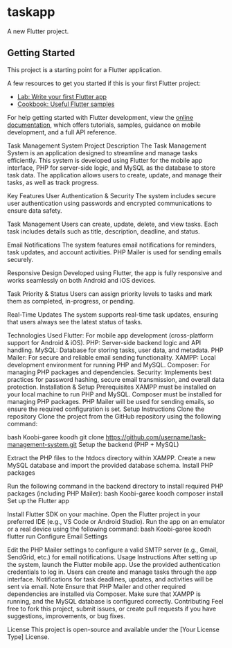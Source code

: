 # taskapp

A new Flutter project.

## Getting Started

This project is a starting point for a Flutter application.

A few resources to get you started if this is your first Flutter project:

- [Lab: Write your first Flutter app](https://docs.flutter.dev/get-started/codelab)
- [Cookbook: Useful Flutter samples](https://docs.flutter.dev/cookbook)

For help getting started with Flutter development, view the
[online documentation](https://docs.flutter.dev/), which offers tutorials,
samples, guidance on mobile development, and a full API reference.

Task Management System
Project Description
The Task Management System is an application designed to streamline and manage tasks efficiently. This system is developed using Flutter for the mobile app interface, PHP for server-side logic, and MySQL as the database to store task data. The application allows users to create, update, and manage their tasks, as well as track progress.

Key Features
User Authentication & Security
The system includes secure user authentication using passwords and encrypted communications to ensure data safety.

Task Management
Users can create, update, delete, and view tasks. Each task includes details such as title, description, deadline, and status.

Email Notifications
The system features email notifications for reminders, task updates, and account activities. PHP Mailer is used for sending emails securely.

Responsive Design
Developed using Flutter, the app is fully responsive and works seamlessly on both Android and iOS devices.

Task Priority & Status
Users can assign priority levels to tasks and mark them as completed, in-progress, or pending.

Real-Time Updates
The system supports real-time task updates, ensuring that users always see the latest status of tasks.

Technologies Used
Flutter: For mobile app development (cross-platform support for Android & iOS).
PHP: Server-side backend logic and API handling.
MySQL: Database for storing tasks, user data, and metadata.
PHP Mailer: For secure and reliable email sending functionality.
XAMPP: Local development environment for running PHP and MySQL.
Composer: For managing PHP packages and dependencies.
Security: Implements best practices for password hashing, secure email transmission, and overall data protection.
Installation & Setup
Prerequisites
XAMPP must be installed on your local machine to run PHP and MySQL.
Composer must be installed for managing PHP packages.
PHP Mailer will be used for sending emails, so ensure the required configuration is set.
Setup Instructions
Clone the repository
Clone the project from the GitHub repository using the following command:

bash
Koobi-garee koodh
git clone https://github.com/username/task-management-system.git
Setup the backend (PHP + MySQL)

Extract the PHP files to the htdocs directory within XAMPP.
Create a new MySQL database and import the provided database schema.
Install PHP packages

Run the following command in the backend directory to install required PHP packages (including PHP Mailer):
bash
Koobi-garee koodh
composer install
Set up the Flutter app

Install Flutter SDK on your machine.
Open the Flutter project in your preferred IDE (e.g., VS Code or Android Studio).
Run the app on an emulator or a real device using the following command:
bash
Koobi-garee koodh
flutter run
Configure Email Settings

Edit the PHP Mailer settings to configure a valid SMTP server (e.g., Gmail, SendGrid, etc.) for email notifications.
Usage Instructions
After setting up the system, launch the Flutter mobile app.
Use the provided authentication credentials to log in.
Users can create and manage tasks through the app interface.
Notifications for task deadlines, updates, and activities will be sent via email.
Note
Ensure that PHP Mailer and other required dependencies are installed via Composer.
Make sure that XAMPP is running, and the MySQL database is configured correctly.
Contributing
Feel free to fork this project, submit issues, or create pull requests if you have suggestions, improvements, or bug fixes.

License
This project is open-source and available under the [Your License Type] License.
